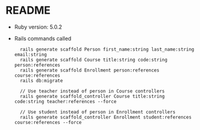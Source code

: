 # README

* Ruby version: 5.0.2

* Rails commands called

        rails generate scaffold Person first_name:string last_name:string email:string
        rails generate scaffold Course title:string code:string person:references
        rails generate scaffold Enrollment person:references course:references
        rails db:migrate

        // Use teacher instead of person in Course controllers
        rails generate scaffold_controller Course title:string code:string teacher:references --force

        // Use student instead of person in Enrollment controllers
        rails generate scaffold_controller Enrollment student:references course:references --force
